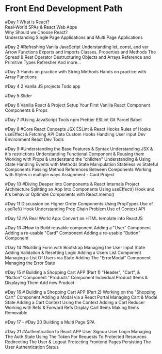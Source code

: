 # Front End Development Path

#Day 1
    What is React?     
    Real-World SPAs & React Web Apps  
    Why Should we Choose React?  
    Understanding Single Page Applications and Multi Page Applications  

#Day 2
    #Refreshing Vanila JavaScript
        Understanding let, const, and var
        Arrow Functions
        Exports and Imports
        Classes, Properties and Methods
        The Spread & Rest Operator
        Destructuring Objects and Arrays
        Reference and Primitive Types Refresher
        And more...

#Day 3
    Hands on practice with String Methods
    Hands on practice with Array Functions

#Day 4 
    2 Vanila JS projects
    Todo app
        
#Day 5
    Slider

#Day 6
    Vanilla React & Project Setup
    Your First Vanilla React Component
    Components & Props

#Day 7
    #Using JavaScript Tools
        npm
        Prettier
        ESLint
        Git
        Parcel
        Babel

#Day 8
    #Core React Concepts
        JSX
        ESLint & React
        Hooks
        Rules of Hooks
        useEffect & Fetching API Data
        Custom Hooks
        Handling User Input
        Dev Environment
        React Dev Tools

#Day 9
    #Understanding the Base Features & Syntax
        Understanding JSX & it's restrictions
        Understanding Functional Component & Reusing them
        Working with Props & unsderstand the "children"
        Understanding & Using State
        Handling Events with Methods
        State Manipulation
        Stateless vs Stateful Components
        Passing Method References Between Components
        Working with Styles in multiple ways
        Assignment - Card Project

#Day 10
    #Diving Deeper into Components & React Internals
        Project Architecture
        Splitting an App Into Components
        Using useEffect() Hook and it's behavior
        Optimize Components with React.memo()
        
#Day 11
    Discussion on Higher Order Components
    Using PropTypes
    Use of useRef() Hook
    Understanding Prop Chain Problem 
    Use of Context API

#Day 12
    #A Real World App: 
        Convert an HTML template into ReactJS

#Day 13
    #How to Build reusable component
        Adding a "User" Component
        Adding a re-usable "Card" Component
        Adding a re-usable "Button" Component

#Day 14
    #Building Form with Bootstrap
        Managing the User Input State
        Adding Validation & Resetting Logic
        Adding a Users List Component
        Managing a List Of Users via State
        Adding The "ErrorModal" Component
        Managing the Error State

#Day 15
    # Building a Shopping Cart APP (Part 1)
        "Header", "Cart", & "Button" Component
        "Products" Component
        Individual Product Items & Displaying Them
        Add new Product

#Day 16
    # Building a Shopping Cart APP (Part 2)
        Working on the "Shopping Cart" Component
        Adding a Modal via a React Portal
        Managing Cart & Modal State
        Adding a Cart Context
        Using the Context
        Adding a Cart Reducer
        Working with Refs & Forward Refs
        Display Cart Items
        Making Items Removable

#Day 17 - #Day 20
    Building a Multi Page SPA

#Day 21
    #Authentication to React APP
        User Signup
        User Login
        Managing The Auth State
        Using The Token For Requests To Protected Resources
        Redirecting The User & Logout
        Protecting Frontend Pages
        Persisting The User Authentication Status
